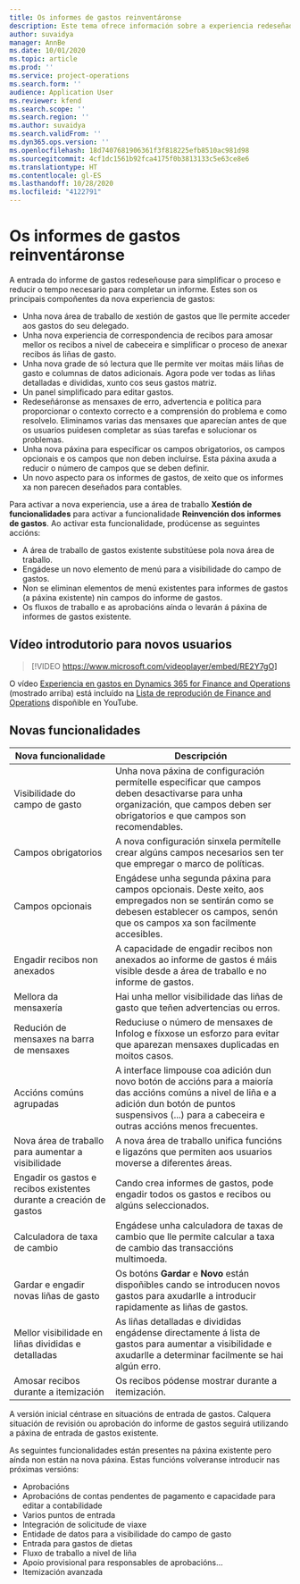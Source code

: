 ```yaml
---
title: Os informes de gastos reinventáronse
description: Este tema ofrece información sobre a experiencia redeseñada e reinventada para a entrada do informe de gastos.
author: suvaidya
manager: AnnBe
ms.date: 10/01/2020
ms.topic: article
ms.prod: ''
ms.service: project-operations
ms.search.form: ''
audience: Application User
ms.reviewer: kfend
ms.search.scope: ''
ms.search.region: ''
ms.author: suvaidya
ms.search.validFrom: ''
ms.dyn365.ops.version: ''
ms.openlocfilehash: 18d7407681906361f3f818225efb8510ac981d98
ms.sourcegitcommit: 4cf1dc1561b92fca4175f0b3813133c5e63ce8e6
ms.translationtype: HT
ms.contentlocale: gl-ES
ms.lasthandoff: 10/28/2020
ms.locfileid: "4122791"
---
```

# <a name="expense-reports-reimagined"></a>Os informes de gastos reinventáronse

A entrada do informe de gastos redeseñouse para simplificar o proceso e reducir o tempo necesario para completar un informe. Estes son os principais compoñentes da nova experiencia de gastos:

- Unha nova área de traballo de xestión de gastos que lle permite acceder aos gastos do seu delegado.
- Unha nova experiencia de correspondencia de recibos para amosar mellor os recibos a nivel de cabeceira e simplificar o proceso de anexar recibos ás liñas de gasto.
- Unha nova grade de só lectura que lle permite ver moitas máis liñas de gasto e columnas de datos adicionais. Agora pode ver todas as liñas detalladas e divididas, xunto cos seus gastos matriz.
- Un panel simplificado para editar gastos.
- Redeseñáronse as mensaxes de erro, advertencia e política para proporcionar o contexto correcto e a comprensión do problema e como resolvelo. Eliminamos varias das mensaxes que aparecían antes de que os usuarios puidesen completar as súas tarefas e solucionar os problemas.
- Unha nova páxina para especificar os campos obrigatorios, os campos opcionais e os campos que non deben incluírse. Esta páxina axuda a reducir o número de campos que se deben definir.
- Un novo aspecto para os informes de gastos, de xeito que os informes xa non parecen deseñados para contables.

Para activar a nova experiencia, use a área de traballo **Xestión de funcionalidades** para activar a funcionalidade **Reinvención dos informes de gastos**. Ao activar esta funcionalidade, prodúcense as seguintes accións:

- A área de traballo de gastos existente substitúese pola nova área de traballo.
- Engádese un novo elemento de menú para a visibilidade do campo de gastos.
- Non se eliminan elementos de menú existentes para informes de gastos (a páxina existente) nin campos do informe de gastos.
- Os fluxos de traballo e as aprobacións aínda o levarán á páxina de informes de gastos existente.

## <a name="getting-started-video-for-new-users"></a>Vídeo introdutorio para novos usuarios

> [!VIDEO https://www.microsoft.com/videoplayer/embed/RE2Y7gO]

O vídeo [Experiencia en gastos en Dynamics 365 for Finance and Operations](https://youtu.be/Ocy-MsTvEE0) (mostrado arriba) está incluído na [Lista de reprodución de Finance and Operations](https://www.youtube.com/playlist?list=PLcakwueIHoT_SYfIaPGoOhloFoCXiUSyW) dispoñible en YouTube.

## <a name="new-features"></a>Novas funcionalidades

| Nova funcionalidade | Descripción |
|---|----|
| Visibilidade do campo de gasto | Unha nova páxina de configuración permítelle especificar que campos deben desactivarse para unha organización, que campos deben ser obrigatorios e que campos son recomendables. |
| Campos obrigatorios | A nova configuración sinxela permítelle crear algúns campos necesarios sen ter que empregar o marco de políticas. |
| Campos opcionais | Engádese unha segunda páxina para campos opcionais. Deste xeito, aos empregados non se sentirán como se debesen establecer os campos, senón que os campos xa son facilmente accesibles. |
| Engadir recibos non anexados | A capacidade de engadir recibos non anexados ao informe de gastos é máis visible desde a área de traballo e no informe de gastos. |
| Mellora da mensaxería | Hai unha mellor visibilidade das liñas de gasto que teñen advertencias ou erros. |
| Redución de mensaxes na barra de mensaxes| Reduciuse o número de mensaxes de Infolog e fíxxose un esforzo para evitar que aparezan mensaxes duplicadas en moitos casos. |
| Accións comúns agrupadas | A interface limpouse coa adición dun novo botón de accións para a maioría das accións comúns a nivel de liña e a adición dun botón de puntos suspensivos (...) para a cabeceira e outras accións menos frecuentes. |
| Nova área de traballo para aumentar a visibilidade | A nova área de traballo unifica funcións e ligazóns que permiten aos usuarios moverse a diferentes áreas. |
| Engadir os gastos e recibos existentes durante a creación de gastos | Cando crea informes de gastos, pode engadir todos os gastos e recibos ou algúns seleccionados. |
| Calculadora de taxa de cambio | Engádese unha calculadora de taxas de cambio que lle permite calcular a taxa de cambio das transaccións multimoeda. |
| Gardar e engadir novas liñas de gasto | Os botóns **Gardar** e **Novo** están dispoñibles cando se introducen novos gastos para axudarlle a introducir rapidamente as liñas de gastos. |
| Mellor visibilidade en liñas divididas e detalladas | As liñas detalladas e divididas engádense directamente á lista de gastos para aumentar a visibilidade e axudarlle a determinar facilmente se hai algún erro. |
| Amosar recibos durante a itemización | Os recibos pódense mostrar durante a itemización. |

A versión inicial céntrase en situacións de entrada de gastos. Calquera situación de revisión ou aprobación do informe de gastos seguirá utilizando a páxina de entrada de gastos existente.

As seguintes funcionalidades están presentes na páxina existente pero aínda non están na nova páxina. Estas funcións volveranse introducir nas próximas versións:

- Aprobacións
- Aprobacións de contas pendentes de pagamento e capacidade para editar a contabilidade
- Varios puntos de entrada
- Integración de solicitude de viaxe
- Entidade de datos para a visibilidade do campo de gasto
- Entrada para gastos de dietas
- Fluxo de traballo a nivel de liña
- Apoio provisional para responsables de aprobacións…
- Itemización avanzada
